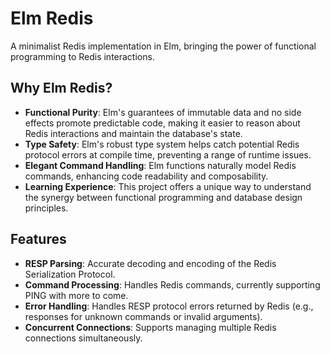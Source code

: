 # Elm Redis
A minimalist Redis implementation in Elm, bringing the power of functional programming to Redis interactions.
## Why Elm Redis?
- **Functional Purity**: Elm's guarantees of immutable data and no side effects promote predictable code, making it easier to reason about Redis interactions and maintain the database's state.
- **Type Safety**: Elm's robust type system helps catch potential Redis protocol errors at compile time, preventing a range of runtime issues.
- **Elegant Command Handling**: Elm functions naturally model Redis commands, enhancing code readability and composability.
- **Learning Experience**: This project offers a unique way to understand the synergy between functional programming and database design principles.
## Features
- **RESP Parsing**: Accurate decoding and encoding of the Redis Serialization Protocol.
- **Command Processing**: Handles Redis commands, currently supporting PING with more to come.
- **Error Handling**: Handles RESP protocol errors returned by Redis (e.g., responses for unknown commands or invalid arguments).
- **Concurrent Connections**: Supports managing multiple Redis connections simultaneously.
